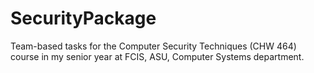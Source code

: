 # SecurityPackage

Team-based tasks for the Computer Security Techniques (CHW 464) course in my senior year at FCIS, ASU, Computer Systems department.
